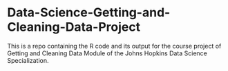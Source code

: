 Data-Science-Getting-and-Cleaning-Data-Project
==============================================

This is a repo containing the R code and its output for the course project of Getting and Cleaning Data Module of the Johns Hopkins Data Science Specialization.
